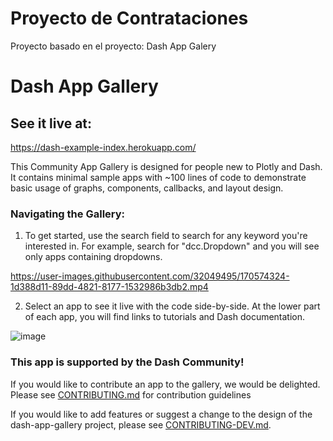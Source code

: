 # Proyecto de Contrataciones

Proyecto basado en el proyecto: Dash App Galery



# Dash App Gallery



## See it live at:

https://dash-example-index.herokuapp.com/


This Community App Gallery is designed for people new to Plotly and Dash.  It contains minimal sample apps
with ~100 lines of code to demonstrate basic usage of graphs, components, callbacks, and layout design.

### Navigating the Gallery:
1. To get started, use the search field to search for any keyword you're interested in. For example, search for "dcc.Dropdown" and you will see only
 apps containing dropdowns.
 
https://user-images.githubusercontent.com/32049495/170574324-1d388d11-89dd-4821-8177-1532986b3db2.mp4
 
2. Select an app to see it live with the code side-by-side. At the lower part of each app, you will find links to tutorials and Dash documentation.

![image](https://user-images.githubusercontent.com/72614349/169717928-c8c53472-0601-45ff-87cc-0c234acdf228.png)

 
### This app is supported by the Dash Community!
If you would like to contribute an app to the gallery, we would be delighted. Please see [CONTRIBUTING.md](https://github.com/AnnMarieW/dash-app-gallery/blob/main/CONTRIBUTING.md) for contribution guidelines  

If you would like to add features or suggest a change to the design of the dash-app-gallery project,
please see [CONTRIBUTING-DEV.md](https://github.com/AnnMarieW/dash-app-gallery/blob/main/CONTRIBUTING-DEV.md).


